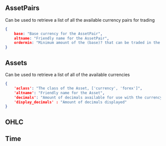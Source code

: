 

## AssetPairs

Can be used to retrieve a list of all the available currency pairs for trading

```json
{
	base: "Base currency for the AssetPair",
	altname: "Friendly name for the AssetPair",
	ordermin: "Minimum amount of the (base)? that can be traded in the pair"
}
```

## Assets

Can be used to retrieve a list of all of the available currencies

```json
{ 
	'aclass': "The class of the Asset, ['currency', 'forex']",
	'altname': "Friendly name for the Asset",
	'decimals': "Amount of decimals available for use with the currency ?"
	'display_decimals' : "Amount of decimals displayed"
}
```

## OHLC

## Time

